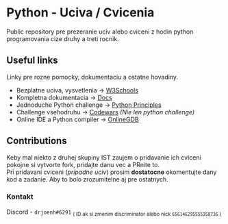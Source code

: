 # Python - Uciva / Cvicenia 

Public repository pre prezeranie uciv alebo cviceni z hodin python programovania cize druhy a treti rocnik.

## Useful links

Linky pre rozne pomocky, dokumentaciu a ostatne hovadiny.
- Bezplatne uciva, vysvetlenia -> [W3Schools](https://www.w3schools.com/python/default.asp)
- Kompletna dokumentacia -> [Docs](https://docs.python.org/3/)
- Jednoduche Python challenge -> [Python Principles](https://pythonprinciples.com/challenges/)
- Challenge vsehodruhu -> [Codewars](https://www.codewars.com/) *(Nie len python challenge)*
- Online IDE a Python compiler -> [OnlineGDB](https://www.onlinegdb.com/)

## Contributions

Keby mal niekto z druhej skupiny IST zaujem o pridavanie ich cviceni pokojne si vytvorte fork, pridajte danu vec a PRnite to.</br>
Pri pridavani cviceni (*pripadne uciv*) prosim **dostatocne** okomentujte dany kod a zadanie. Aby to bolo zrozumitelne aj pre ostatnych.

### Kontakt
Discord - `drjoenh#6291` <sub> ( ID ak si zmenim discriminator alebo nick `656146295555358736` )</sub>
